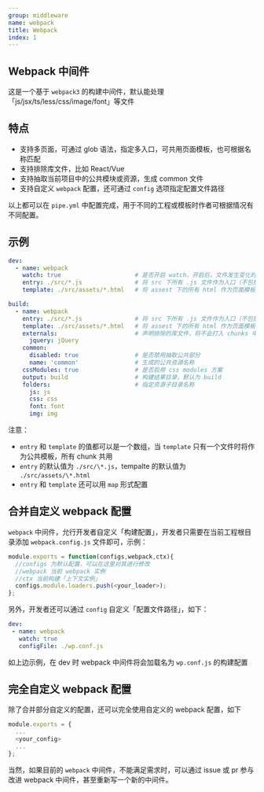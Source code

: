 ```yaml
---
group: middleware
name: webpack
title: Webpack
index: 1
---
```


## Webpack 中间件

这是一个基于 `webpack3` 的构建中间件，默认能处理「js/jsx/ts/less/css/image/font」等文件

## 特点
- 支持多页面，可通过 glob 语法，指定多入口，可共用页面模板，也可根据名称匹配
- 支持排除库文件，比如 React/Vue
- 支持抽取当前项目中的公共模块或资源，生成 common 文件
- 支持自定义 `webpack` 配置，还可通过 `config` 选项指定配置文件路径

以上都可以在 `pipe.yml` 中配置完成，用于不同的工程或模板时作者可根据情况有不同配置。

## 示例
```yml
dev:
  - name: webpack
    watch: true                     # 是否开启 watch，开启后，文件发生变化时将会实时增量编译
    entry: ./src/*.js               # 将 src 下所有 .js 文件作为入口（不包括子目录中的 js,）
    template: ./src/assets/*.html   # 将 assest 下的所有 html 作为页面模板 

build:
  - name: webpack
    entry: ./src/*.js               # 将 src 下所有 .js 文件作为入口（不包括子目录中的 js,）
    template: ./src/assets/*.html   # 将 assest 下的所有 html 作为页面模板 
    externals:                      # 声明排除的库文件，将不会打入 chunks 中
      jquery: jQuery 
    common:
      disabled: true                # 是否禁用抽取公共部分
      name: 'common'                # 生成的公共资源名称
    cssModules: true                # 是否启用 css modules 方案
    output: build                   # 构建结果目录，默认为 build
    folders:                        # 指定资源子目录名称
      js: js
      css: css
      font: font
      img: img
``` 

注意：
- `entry` 和 `template` 的值都可以是一个数组，当 `template` 只有一个文件时将作为公共模板，所有 chunk 共用
- `entry` 的默认值为 `./src/\*.js`，tempalte 的默认值为 `./src/assets/\*.html`
- `entry` 和 `template` 还可以用 `map` 形式配置

## 合并自定义 webpack 配置
 `webpack` 中间件，允行开发者自定义「构建配置」，开发者只需要在当前工程根目录添加 `webpack.config.js` 文件即可，示例：
 
 ```js
 module.exports = function(configs,webpack,ctx){
   //configs 为默认配置，可以在这里对其进行修改
   //webpack 当前 webpack 实例
   //ctx 当前构建「上下文实例」
   configs.module.loaders.push(<your_loader>);
 };
 ```

 另外，开发者还可以通过 `config` 自定义「配置文件路径」，如下：

 ```yml
 dev:
  - name: webpack
    watch: true
    configFile: ./wp.conf.js
 ```

 如上边示例，在 dev 时 webpack 中间件将会加载名为 `wp.conf.js` 的构建配置

 ## 完全自定义 webpack 配置

 除了合并部分自定义的配置，还可以完全使用自定义的 webpack 配置，如下

 ```js
 module.exports = {
   ...
   <your_config>
   ...
 };
 ```

 当然，如果目前的 `webpack` 中间件，不能满足需求时，可以通过 issue 或 pr 参与改进 webpack 中间件，甚至重新写一个新的中间件。